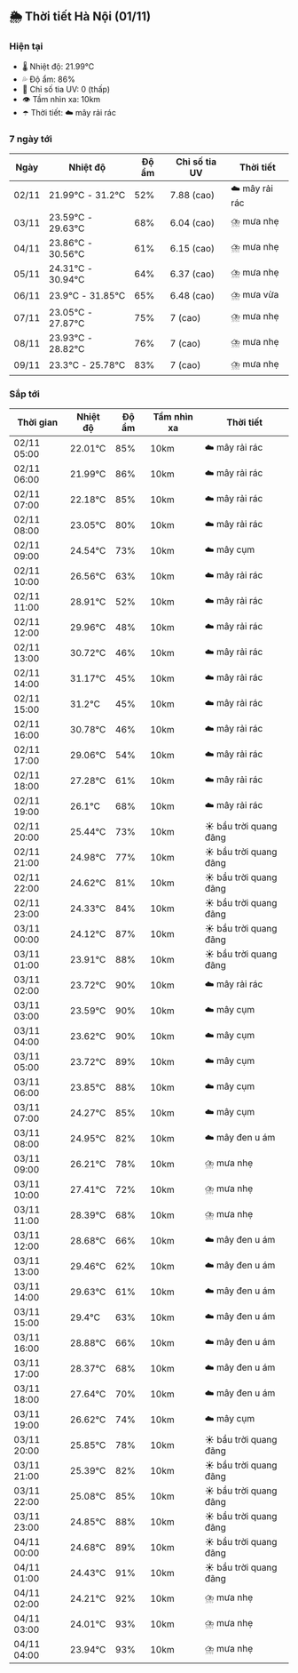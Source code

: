 ## 🌦️ Thời tiết Hà Nội (01/11)

### Hiện tại

- 🌡️ Nhiệt độ: 21.99℃
- 💦 Độ ẩm: 86%
- 🌟 Chỉ số tia UV: 0 (thấp)
- 👁️ Tầm nhìn xa: 10km
- ☂️ Thời tiết: ☁️ mây rải rác

### 7 ngày tới

| Ngày | Nhiệt độ | Độ ẩm | Chỉ số tia UV | Thời tiết |
| --- | --- | --- | --- | --- |
| 02/11 | 21.99℃ - 31.2℃ | 52% | 7.88 (cao) | ☁️ mây rải rác |
| 03/11 | 23.59℃ - 29.63℃ | 68% | 6.04 (cao) | ⛈️ mưa nhẹ |
| 04/11 | 23.86℃ - 30.56℃ | 61% | 6.15 (cao) | ⛈️ mưa nhẹ |
| 05/11 | 24.31℃ - 30.94℃ | 64% | 6.37 (cao) | ⛈️ mưa nhẹ |
| 06/11 | 23.9℃ - 31.85℃ | 65% | 6.48 (cao) | ⛈️ mưa vừa |
| 07/11 | 23.05℃ - 27.87℃ | 75% | 7 (cao) | ⛈️ mưa nhẹ |
| 08/11 | 23.93℃ - 28.82℃ | 76% | 7 (cao) | ⛈️ mưa nhẹ |
| 09/11 | 23.3℃ - 25.78℃ | 83% | 7 (cao) | ⛈️ mưa nhẹ |

### Sắp tới

| Thời gian | Nhiệt độ | Độ ẩm | Tầm nhìn xa | Thời tiết |
| --- | --- | --- | --- | --- |
| 02/11 05:00 | 22.01℃ | 85% | 10km | ☁️ mây rải rác |
| 02/11 06:00 | 21.99℃ | 86% | 10km | ☁️ mây rải rác |
| 02/11 07:00 | 22.18℃ | 85% | 10km | ☁️ mây rải rác |
| 02/11 08:00 | 23.05℃ | 80% | 10km | ☁️ mây rải rác |
| 02/11 09:00 | 24.54℃ | 73% | 10km | ☁️ mây cụm |
| 02/11 10:00 | 26.56℃ | 63% | 10km | ☁️ mây rải rác |
| 02/11 11:00 | 28.91℃ | 52% | 10km | ☁️ mây rải rác |
| 02/11 12:00 | 29.96℃ | 48% | 10km | ☁️ mây rải rác |
| 02/11 13:00 | 30.72℃ | 46% | 10km | ☁️ mây rải rác |
| 02/11 14:00 | 31.17℃ | 45% | 10km | ☁️ mây rải rác |
| 02/11 15:00 | 31.2℃ | 45% | 10km | ☁️ mây rải rác |
| 02/11 16:00 | 30.78℃ | 46% | 10km | ☁️ mây rải rác |
| 02/11 17:00 | 29.06℃ | 54% | 10km | ☁️ mây rải rác |
| 02/11 18:00 | 27.28℃ | 61% | 10km | ☁️ mây rải rác |
| 02/11 19:00 | 26.1℃ | 68% | 10km | ☁️ mây rải rác |
| 02/11 20:00 | 25.44℃ | 73% | 10km | ☀️ bầu trời quang đãng |
| 02/11 21:00 | 24.98℃ | 77% | 10km | ☀️ bầu trời quang đãng |
| 02/11 22:00 | 24.62℃ | 81% | 10km | ☀️ bầu trời quang đãng |
| 02/11 23:00 | 24.33℃ | 84% | 10km | ☀️ bầu trời quang đãng |
| 03/11 00:00 | 24.12℃ | 87% | 10km | ☀️ bầu trời quang đãng |
| 03/11 01:00 | 23.91℃ | 88% | 10km | ☀️ bầu trời quang đãng |
| 03/11 02:00 | 23.72℃ | 90% | 10km | ☁️ mây rải rác |
| 03/11 03:00 | 23.59℃ | 90% | 10km | ☁️ mây cụm |
| 03/11 04:00 | 23.62℃ | 90% | 10km | ☁️ mây cụm |
| 03/11 05:00 | 23.72℃ | 89% | 10km | ☁️ mây cụm |
| 03/11 06:00 | 23.85℃ | 88% | 10km | ☁️ mây cụm |
| 03/11 07:00 | 24.27℃ | 85% | 10km | ☁️ mây cụm |
| 03/11 08:00 | 24.95℃ | 82% | 10km | ☁️ mây đen u ám |
| 03/11 09:00 | 26.21℃ | 78% | 10km | ⛈️ mưa nhẹ |
| 03/11 10:00 | 27.41℃ | 72% | 10km | ⛈️ mưa nhẹ |
| 03/11 11:00 | 28.39℃ | 68% | 10km | ⛈️ mưa nhẹ |
| 03/11 12:00 | 28.68℃ | 66% | 10km | ☁️ mây đen u ám |
| 03/11 13:00 | 29.46℃ | 62% | 10km | ☁️ mây đen u ám |
| 03/11 14:00 | 29.63℃ | 61% | 10km | ☁️ mây đen u ám |
| 03/11 15:00 | 29.4℃ | 63% | 10km | ☁️ mây đen u ám |
| 03/11 16:00 | 28.88℃ | 66% | 10km | ☁️ mây đen u ám |
| 03/11 17:00 | 28.37℃ | 68% | 10km | ☁️ mây đen u ám |
| 03/11 18:00 | 27.64℃ | 70% | 10km | ☁️ mây đen u ám |
| 03/11 19:00 | 26.62℃ | 74% | 10km | ☁️ mây cụm |
| 03/11 20:00 | 25.85℃ | 78% | 10km | ☀️ bầu trời quang đãng |
| 03/11 21:00 | 25.39℃ | 82% | 10km | ☀️ bầu trời quang đãng |
| 03/11 22:00 | 25.08℃ | 85% | 10km | ☀️ bầu trời quang đãng |
| 03/11 23:00 | 24.85℃ | 88% | 10km | ☀️ bầu trời quang đãng |
| 04/11 00:00 | 24.68℃ | 89% | 10km | ☀️ bầu trời quang đãng |
| 04/11 01:00 | 24.43℃ | 91% | 10km | ☀️ bầu trời quang đãng |
| 04/11 02:00 | 24.21℃ | 92% | 10km | ⛈️ mưa nhẹ |
| 04/11 03:00 | 24.01℃ | 93% | 10km | ⛈️ mưa nhẹ |
| 04/11 04:00 | 23.94℃ | 93% | 10km | ⛈️ mưa nhẹ |
